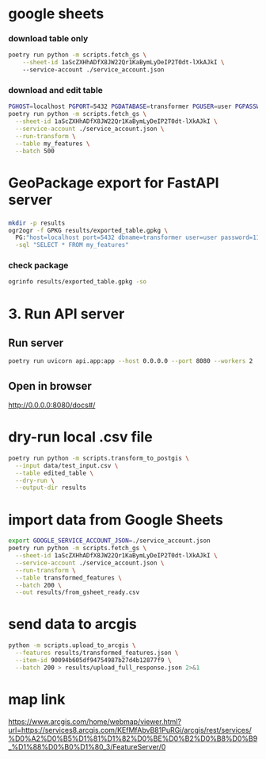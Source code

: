 # google sheets

### download table only
```bash
poetry run python -m scripts.fetch_gs \
    --sheet-id 1aScZXHhADfX8JW22Qr1KaBymLyDeIP2T0dt-lXkAJkI \ 
    --service-account ./service_account.json
```    
### download and edit table
```bash
PGHOST=localhost PGPORT=5432 PGDATABASE=transformer PGUSER=user PGPASSWORD=1111 \
poetry run python -m scripts.fetch_gs \
  --sheet-id 1aScZXHhADfX8JW22Qr1KaBymLyDeIP2T0dt-lXkAJkI \
  --service-account ./service_account.json \
  --run-transform \
  --table my_features \
  --batch 500
```  
# GeoPackage export for FastAPI server
###
```bash
mkdir -p results
ogr2ogr -f GPKG results/exported_table.gpkg \
  PG:"host=localhost port=5432 dbname=transformer user=user password=1111" \
  -sql "SELECT * FROM my_features"
```    
### check package
```bash
ogrinfo results/exported_table.gpkg -so
```  

# 3. Run API server
## Run server
```bash
poetry run uvicorn api.app:app --host 0.0.0.0 --port 8080 --workers 2
``` 
## Open in browser
http://0.0.0.0:8080/docs#/




# dry-run local .csv file
```bash
poetry run python -m scripts.transform_to_postgis \
  --input data/test_input.csv \
  --table edited_table \
  --dry-run \
  --output-dir results
``` 

# import data from Google Sheets
```bash
export GOOGLE_SERVICE_ACCOUNT_JSON=./service_account.json
poetry run python -m scripts.fetch_gs \
  --sheet-id 1aScZXHhADfX8JW22Qr1KaBymLyDeIP2T0dt-lXkAJkI \
  --service-account ./service_account.json \
  --run-transform \
  --table transformed_features \
  --batch 200 \
  --out results/from_gsheet_ready.csv
``` 

# send data to arcgis
```bash
python -m scripts.upload_to_arcgis \
  --features results/transformed_features.json \
  --item-id 90094b605df94754987b27d4b12877f9 \
  --batch 200 > results/upload_full_response.json 2>&1
``` 

# map link
https://www.arcgis.com/home/webmap/viewer.html?url=https://services8.arcgis.com/KEfMfAbvB81PuRGi/arcgis/rest/services/%D0%A2%D0%B5%D1%81%D1%82%D0%BE%D0%B2%D0%B8%D0%B9_%D1%88%D0%B0%D1%80_3/FeatureServer/0




